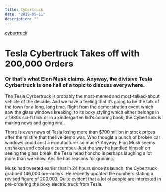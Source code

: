 ```yaml
---
title: Cybertruck
date: "2019-05-11"
description: ""
---
```


[cybertruck](./tesla-cybertruck-official-image-1.jpg)
# Tesla Cybertruck Takes off with 200,000 Orders

### Or that’s what Elon Musk claims. Anyway, the divisive Tesla Cyrbertruck is one hell of a topic to discuss everywhere.
The Tesla Cyrbertruck is probably the most-memed and most-talked-about vehicle of the decade. And we have a feeling that it’s going to be the talk of the town for a long, long time. Right from the demonstration event which saw the glass windows breaking, to its boxy styling which either belongs in a 1980s sci-fi flick or in a kindergarten kid’s coloring book, the Cybertruck is making news and going viral.

There is even news of Tesla losing more than $700 million in stock prices after the misfire that the live demo was. Who thought a bunch of broken car windows could cost a manufacturer so much? Anyway, Elon Musk seems unshaken and cool as a cucumber. Just the way he handled himself on seeing the glass break, the Tesla head honcho is perhaps laughing a lot more than we know. And he has reasons for grinning.

Musk had tweeted earlier that in 24 hours since its launch, the Cybertruck grabbed 146,000 pre-orders. He recently updated the numbers stating a revised figure of 200,000. Quite evident that a lot of people are interested in pre-ordering the boxy electric truck from Tesla.